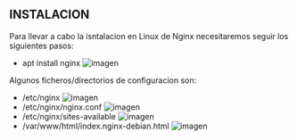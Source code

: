## INSTALACION

Para llevar a cabo la isntalacion en Linux de Nginx necesitaremos seguir los siguientes pasos:

- apt install nginx
  ![imagen](instalacion.png)

Algunos ficheros/directorios de configuracion son:

- /etc/nginx
  ![imagen](instalacion1.png)
- /etc/nginx/nginx.conf
  ![imagen](instalacion2.png)
- /etc/nginx/sites-available
  ![imagen](instalacion3.png)
- /var/www/html/index.nginx-debian.html
  ![imagen](instalacion4.png)
